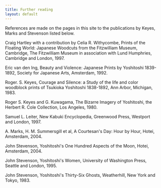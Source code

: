 ```yaml
---
title: Further reading
layout: default
---
```

References are made on the pages in this site to the publications by Keyes, Marks and Stevenson listed below.

Craig Hartley with a contribution by Celia R. Withycombe, Prints of the Floating World: Japanese Woodcuts from the Fitzwilliam Museum, Cambridge, The Fitzwilliam Museum in association with Lund Humphries, Cambridge and London, 1997.

Eric van den Ing, Beauty and Violence: Japanese Prints by Yoshitoshi 1839-1892, Society for Japanese Arts, Amsterdam, 1992.

Roger. S. Keyes, Courage and Silence: a Study of the life and color woodblock prints of Tsukioka Yoshitoshi 1838-1892, Ann Arbor, Michigan, 1983.

Roger S. Keyes and G. Kuwagama, The Bizarre Imagery of Yoshitoshi, the Herbert R. Cole Collection, Los Angeles, 1980.

Samuel L. Leiter, New Kabuki Encyclopedia, Greenwood Press, Westport and London, 1997.

A. Marks, H. M. Summersgill et al, A Courtesan's Day: Hour by Hour, Hotei, Amsterdam, 2004.

John Stevenson, Yoshitoshi's One Hundred Aspects of the Moon, Hotei, Amsterdam, 2004.

John Stevenson, Yoshitoshi's Women, University of Washington Press, Seattle and London, 1995.

John Stevenson, Yoshitoshi's Thirty-Six Ghosts, Weatherhill, New York and Tokyo, 1983.
